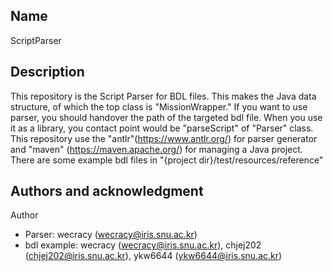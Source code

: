 ## Name
ScriptParser

## Description
This repository is the Script Parser for BDL files. This makes the Java data structure, of which the top class is "MissionWrapper." If you want to use parser, you should handover the path of the targeted bdl file. When you use it as a library, you contact point would be "parseScript" of "Parser" class. This repository use the "antlr"(https://www.antlr.org/) for parser generator and "maven" (https://maven.apache.org/) for managing a Java project. There are some example bdl files in "{project dir}/test/resources/reference"

## Authors and acknowledgment
Author
  - Parser: wecracy (wecracy@iris.snu.ac.kr)
  - bdl example: wecracy (wecracy@iris.snu.ac.kr), chjej202 (chjej202@iris.snu.ac.kr), ykw6644 (ykw6644@iris.snu.ac.kr)